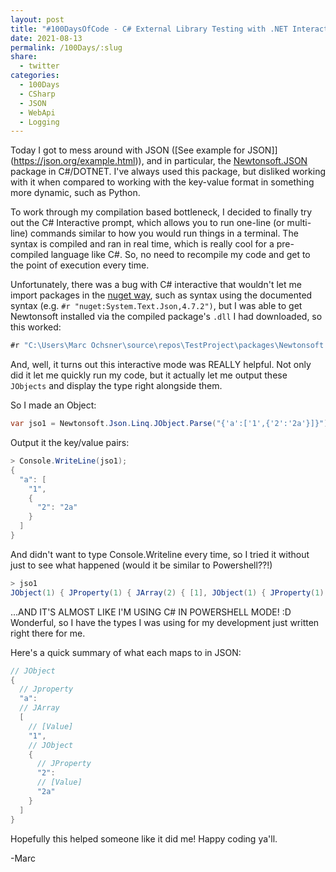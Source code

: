 ```yaml
---
layout: post
title: "#100DaysOfCode - C# External Library Testing with .NET Interactive Prompt (Newtonsoft.Json)"
date: 2021-08-13
permalink: /100Days/:slug
share:
  - twitter
categories:
  - 100Days
  - CSharp
  - JSON
  - WebApi
  - Logging
---
```

Today I got to mess around with JSON ([See example for JSON]](https://json.org/example.html)), and in particular, the [Newtonsoft.JSON](https://www.fuget.org/packages/Newtonsoft.Json/13.0.1) package in C#/DOTNET. I've always used this package, but disliked working with it when compared to working with the key-value format in something more dynamic, such as Python.

To work through my compilation based bottleneck, I decided to finally try out the C# Interactive prompt, which allows you to run one-line (or multi-line) commands similar to how you would run things in a terminal. The syntax is compiled and ran in real time, which is really cool for a pre-compiled language like C#. So, no need to recompile my code and get to the point of execution every time.

Unfortunately, there was a bug with C# interactive that wouldn't let me import packages in the [nuget way](https://github.com/dotnet/interactive/blob/main/docs/nuget-overview.md), such as syntax using the documented syntax (e.g. `#r "nuget:System.Text.Json,4.7.2")`, but I was able to get Newtonsoft installed via the compiled package's `.dll` I had downloaded, so this worked:

```csharp
#r "C:\Users\Marc Ochsner\source\repos\TestProject\packages\Newtonsoft.Json.12.0.3\lib\net45\Newtonsoft.Json.dll"
```

And, well, it turns out this interactive mode was REALLY helpful. Not only did it let me quickly run my code, but it actually let me output these `JObjects` and display the type right alongside them.

So I made an Object:

```csharp
var jso1 = Newtonsoft.Json.Linq.JObject.Parse("{'a':['1',{'2':'2a'}]}");
```

Output it the key/value pairs:

```csharp
> Console.WriteLine(jso1);
{
  "a": [
    "1",
    {
      "2": "2a"
    }
  ]
}
```

And didn't want to type Console.Writeline every time, so I tried it without just to see what happened (would it be similar to Powershell??!)

```csharp
> jso1
JObject(1) { JProperty(1) { JArray(2) { [1], JObject(1) { JProperty(1) { [2a] } } } } }
```

...AND IT'S ALMOST LIKE I'M USING C# IN POWERSHELL MODE! :D Wonderful, so I have the types I was using for my development just written right there for me.

Here's a quick summary of what each maps to in JSON:

```csharp
// JObject
{ 
  // Jproperty
  "a":
  // JArray
  [
    // [Value]
    "1",
    // JObject
    {
      // JProperty
      "2": 
      // [Value]
      "2a"
    }
  ]
}
```

Hopefully this helped someone like it did me! Happy coding ya'll.

-Marc
